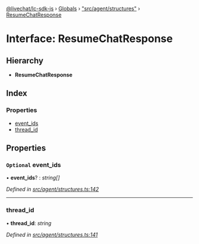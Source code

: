 [@livechat/lc-sdk-js](../README.md) › [Globals](../globals.md) › ["src/agent/structures"](../modules/_src_agent_structures_.md) › [ResumeChatResponse](_src_agent_structures_.resumechatresponse.md)

# Interface: ResumeChatResponse

## Hierarchy

* **ResumeChatResponse**

## Index

### Properties

* [event_ids](_src_agent_structures_.resumechatresponse.md#optional-event_ids)
* [thread_id](_src_agent_structures_.resumechatresponse.md#thread_id)

## Properties

### `Optional` event_ids

• **event_ids**? : *string[]*

*Defined in [src/agent/structures.ts:142](https://github.com/livechat/lc-sdk-js/blob/3cb601c/src/agent/structures.ts#L142)*

___

###  thread_id

• **thread_id**: *string*

*Defined in [src/agent/structures.ts:141](https://github.com/livechat/lc-sdk-js/blob/3cb601c/src/agent/structures.ts#L141)*
